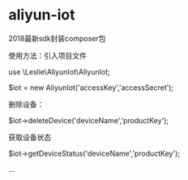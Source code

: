 # aliyun-iot
2018最新sdk封装composer包


使用方法：引入项目文件

use \Leslie\AliyunIot\AliyunIot;

$iot = new AliyunIot('accessKey','accessSecret');

删除设备：

$iot->deleteDevice('deviceName','productKey');

获取设备状态

$iot->getDeviceStatus('deviceName','productKey');

...
